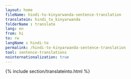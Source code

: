 ```yaml
---
layout: home
fileName: hindi-to-kinyarwanda-sentence-translation
translatein: hindi_to_kinyarwanda
folderName : translate
lang: en
from: hi
to: rw
langName : hindi-to
permalink: /hindi-to-kinyarwanda-sentence-translation
tool: sentence-translations
nointernationalization: true
---
```

{% include section/translateinto.html %}

